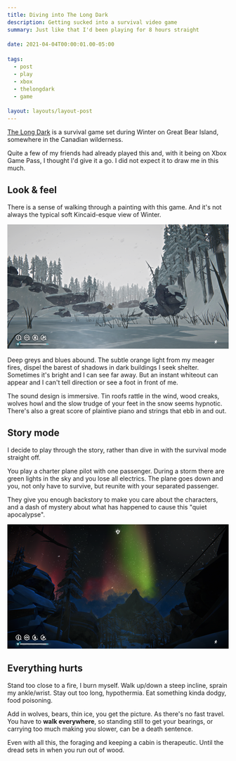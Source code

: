 ```yaml
---
title: Diving into The Long Dark
description: Getting sucked into a survival video game
summary: Just like that I'd been playing for 8 hours straight

date: 2021-04-04T00:00:01.00-05:00

tags:
  - post
  - play
  - xbox
  - thelongdark
  - game

layout: layouts/layout-post
---
```

[The Long Dark](https://www.thelongdark.com "official website") is a survival game set during Winter on Great Bear Island, somewhere in the Canadian wilderness.

Quite a few of my friends had already played this and, with it being on Xbox Game Pass, I thought I'd give it a go. I did not expect it to draw me in this much.

## Look & feel
There is a sense of walking through a painting with this game. And it's not always the typical soft Kincaid-esque view of Winter.

<p><img class="img-border" alt="screen shot of frozen lake" src="/img/screenshot-thelongdark-001.png"></p>

Deep greys and blues abound. The subtle orange light from my meager fires, dispel the barest of shadows in dark buildings I seek shelter.  Sometimes it's bright and I can see far away. But an instant whiteout can appear and I can't tell direction or see a foot in front of me.

The sound design is immersive. Tin roofs rattle in the wind, wood creaks, wolves howl and the slow trudge of your feet in the snow seems hypnotic. There's also a great score of plaintive piano and strings that ebb in and out.

## Story mode
I decide to play through the story, rather than dive in with the survival mode straight off.

You play a charter plane pilot with one passenger. During a storm there are green lights in the sky and you lose all electrics. The plane goes down and you, not only have to survive, but reunite with your separated passenger.

They give you enough backstory to make you care about the characters, and a dash of mystery about what has happened to cause this "quiet apocalypse".

<p><img class="img-border" alt="screen shot of aurora in the sky" src="/img/screenshot-thelongdark-002.png"></p>

## Everything hurts
Stand too close to a fire, I burn myself. Walk up/down a steep incline, sprain my ankle/wrist. Stay out too long, hypothermia. Eat something kinda dodgy, food poisoning.

Add in wolves, bears, thin ice, you get the picture. As there's no fast travel. You have to <strong>walk everywhere</strong>, so standing still to get your bearings, or carrying too much making you slower, can be a death sentence.

Even with all this, the foraging and keeping a cabin is therapeutic. Until the dread sets in when you run out of wood. 